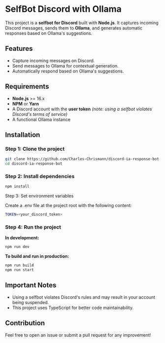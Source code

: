 # SelfBot Discord with Ollama

This project is a **selfbot for Discord** built with **Node.js**. It captures incoming Discord messages, sends them to **Ollama**, and generates automatic responses based on Ollama's suggestions.

## Features

- Capture incoming messages on Discord.
- Send messages to Ollama for contextual generation.
- Automatically respond based on Ollama's suggestions.

## Requirements

- **Node.js** >= 16.x
- **NPM** or **Yarn**
- A Discord account with the **user token** *(note: using a selfbot violates Discord's terms of service)*
- A functional Ollama instance

## Installation

### Step 1: Clone the project

```bash
git clone https://github.com/Charles-Chrismann/discord-ia-response-bot.git
cd discord-ia-response-bot
```

### Step 2: Install dependencies

```bash
npm install
```

Step 3: Set environment variables

Create a .env file at the project root with the following content:

```bash
TOKEN=<your_discord_token>
```

### Step 4: Run the project

**In development:**

```bash
npm run dev
```

**To build and run in production:**

```bash
npm run build
npm run start
```

## Important Notes
- Using a selfbot violates Discord's rules and may result in your account being suspended.
- This project uses TypeScript for better code maintainability.

## Contribution

Feel free to open an issue or submit a pull request for any improvement!
